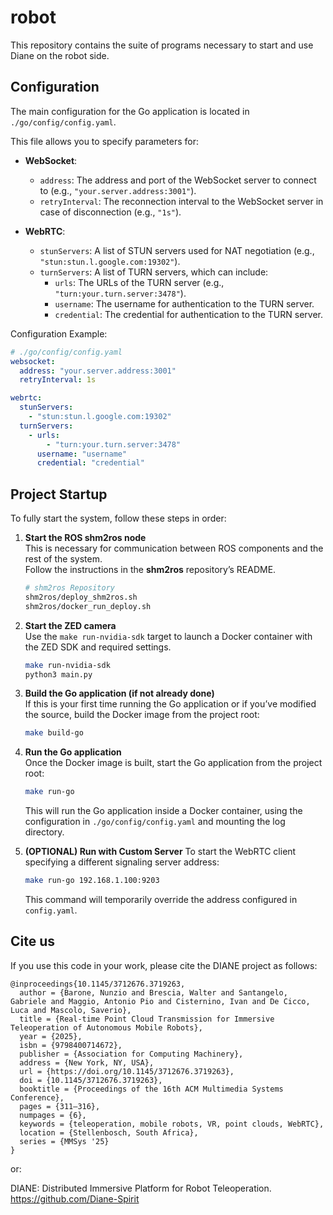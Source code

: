 # robot

This repository contains the suite of programs necessary to start and use Diane on the robot side.

## Configuration

The main configuration for the Go application is located in `./go/config/config.yaml`.

This file allows you to specify parameters for:

- **WebSocket**:  
  - `address`: The address and port of the WebSocket server to connect to (e.g., `"your.server.address:3001"`).  
  - `retryInterval`: The reconnection interval to the WebSocket server in case of disconnection (e.g., `"1s"`).

- **WebRTC**:  
  - `stunServers`: A list of STUN servers used for NAT negotiation (e.g., `"stun:stun.l.google.com:19302"`).  
  - `turnServers`: A list of TURN servers, which can include:  
    - `urls`: The URLs of the TURN server (e.g., `"turn:your.turn.server:3478"`).  
    - `username`: The username for authentication to the TURN server.  
    - `credential`: The credential for authentication to the TURN server.

Configuration Example:  
```yaml
# ./go/config/config.yaml
websocket:
  address: "your.server.address:3001"
  retryInterval: 1s

webrtc:
  stunServers:
    - "stun:stun.l.google.com:19302"
  turnServers:
    - urls:
        - "turn:your.turn.server:3478"
      username: "username"
      credential: "credential"
```

## Project Startup

To fully start the system, follow these steps in order:

1. **Start the ROS shm2ros node**  
   This is necessary for communication between ROS components and the rest of the system.  
   Follow the instructions in the **shm2ros** repository’s README.  
   ```bash
   # shm2ros Repository
   shm2ros/deploy_shm2ros.sh
   shm2ros/docker_run_deploy.sh
   ```

2. **Start the ZED camera**  
   Use the `make run-nvidia-sdk` target to launch a Docker container with the ZED SDK and required settings.  
   ```bash
   make run-nvidia-sdk
   python3 main.py
   ```

3. **Build the Go application (if not already done)**  
   If this is your first time running the Go application or if you’ve modified the source, build the Docker image from the project root:  
   ```bash
   make build-go
   ```

4. **Run the Go application**  
   Once the Docker image is built, start the Go application from the project root:  
   ```bash
   make run-go
   ```  
   This will run the Go application inside a Docker container, using the configuration in `./go/config/config.yaml` and mounting the log directory.

4. **(OPTIONAL) Run with Custom Server**
    To start the WebRTC client specifying a different signaling server address:

    ```bash
    make run-go 192.168.1.100:9203
    ```

    This command will temporarily override the address configured in `config.yaml`.

## Cite us
If you use this code in your work, please cite the DIANE project as follows:

```
@inproceedings{10.1145/3712676.3719263,
  author = {Barone, Nunzio and Brescia, Walter and Santangelo, Gabriele and Maggio, Antonio Pio and Cisternino, Ivan and De Cicco, Luca and Mascolo, Saverio},
  title = {Real-time Point Cloud Transmission for Immersive Teleoperation of Autonomous Mobile Robots},
  year = {2025},
  isbn = {9798400714672},
  publisher = {Association for Computing Machinery},
  address = {New York, NY, USA},
  url = {https://doi.org/10.1145/3712676.3719263},
  doi = {10.1145/3712676.3719263},
  booktitle = {Proceedings of the 16th ACM Multimedia Systems Conference},
  pages = {311–316},
  numpages = {6},
  keywords = {teleoperation, mobile robots, VR, point clouds, WebRTC},
  location = {Stellenbosch, South Africa},
  series = {MMSys '25}
}
```

or: 

DIANE: Distributed Immersive Platform for Robot Teleoperation. https://github.com/Diane-Spirit